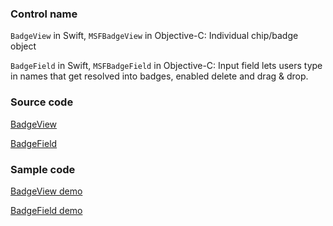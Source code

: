 ### Control name

`BadgeView` in Swift, `MSFBadgeView` in Objective-C: Individual chip/badge object

`BadgeField` in Swift, `MSFBadgeField` in Objective-C: Input field lets users type in names that get resolved into badges, enabled delete and drag & drop.

### Source code

[BadgeView](https://github.com/microsoft/fluentui-apple/blob/master/ios/FluentUI/Badge%20Field/BadgeView.swift)

[BadgeField](https://github.com/microsoft/fluentui-apple/blob/master/ios/FluentUI/Badge%20Field/BadgeField.swift)

### Sample code

[BadgeView demo](https://github.com/microsoft/fluentui-apple/blob/master/ios/FluentUI.Demo/FluentUI.Demo/Demos/BadgeViewDemoController.swift)

[BadgeField demo](https://github.com/microsoft/fluentui-apple/blob/master/ios/FluentUI.Demo/FluentUI.Demo/Demos/BadgeFieldDemoController.swift)
